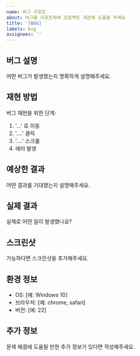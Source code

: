 ```yaml
---
name: 버그 리포트
about: 버그를 리포트하여 프로젝트 개선에 도움을 주세요
title: '[BUG] '
labels: bug
assignees: ''
---
```


## 버그 설명
어떤 버그가 발생했는지 명확하게 설명해주세요.

## 재현 방법
버그 재현을 위한 단계:
1. '...' 로 이동
2. '....' 클릭
3. '....' 스크롤
4. 에러 발생

## 예상한 결과
어떤 결과를 기대했는지 설명해주세요.

## 실제 결과
실제로 어떤 일이 발생했나요?

## 스크린샷
가능하다면 스크린샷을 추가해주세요.

## 환경 정보
 - OS: [예: Windows 10]
 - 브라우저: [예: chrome, safari]
 - 버전: [예: 22]

## 추가 정보
문제 해결에 도움될 만한 추가 정보가 있다면 작성해주세요.
